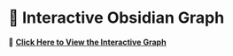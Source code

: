 # 📌 Interactive Obsidian Graph

🚀 **[Click Here to View the Interactive Graph](graphs/index.html)**
